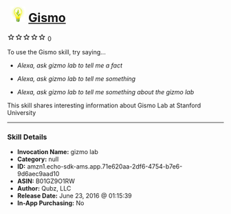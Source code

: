 # &nbsp;<img src="skill_icon" alt="Gismo icon" width="36"> [Gismo](http://alexa.amazon.com/#skills/amzn1.echo-sdk-ams.app.71e620aa-2df6-4754-b7e6-9d6aec9aad10)
![0 stars](../../images/ic_star_border_black_18dp_1x.png)![0 stars](../../images/ic_star_border_black_18dp_1x.png)![0 stars](../../images/ic_star_border_black_18dp_1x.png)![0 stars](../../images/ic_star_border_black_18dp_1x.png)![0 stars](../../images/ic_star_border_black_18dp_1x.png) 0

To use the Gismo skill, try saying...

* *Alexa, ask gizmo lab to tell me a fact*

* *Alexa, ask gizmo lab to tell me something*

* *Alexa, ask gizmo lab to tell me something about the gizmo lab*

This skill shares interesting information about Gismo Lab at Stanford University

***

### Skill Details

* **Invocation Name:** gizmo lab
* **Category:** null
* **ID:** amzn1.echo-sdk-ams.app.71e620aa-2df6-4754-b7e6-9d6aec9aad10
* **ASIN:** B01GZ9O1RW
* **Author:** Qubz, LLC
* **Release Date:** June 23, 2016 @ 01:15:39
* **In-App Purchasing:** No
